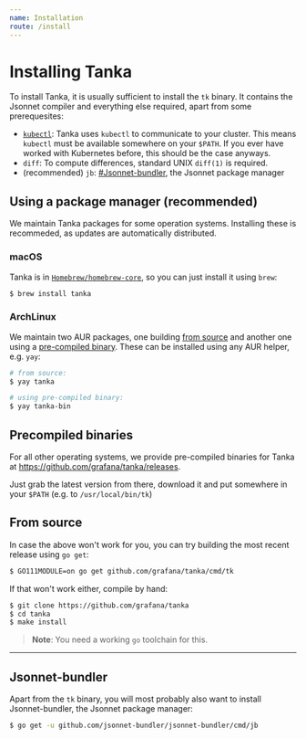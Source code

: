 ```yaml
---
name: Installation
route: /install
---
```


# Installing Tanka

To install Tanka, it is usually sufficient to install the `tk` binary. It
contains the Jsonnet compiler and everything else required, apart from some
prerequesites:

- [`kubectl`](https://kubernetes.io/docs/tasks/tools/install-kubectl/): Tanka
  uses `kubectl` to communicate to your cluster. This means `kubectl` must be
  available somewhere on your `$PATH`. If you ever have worked with Kubernetes
  before, this should be the case anyways.
- `diff`: To compute differences, standard UNIX `diff(1)` is required.
- (recommended) `jb`: [#Jsonnet-bundler](#jsonnet-bundler), the Jsonnet package
  manager

## Using a package manager (recommended)

We maintain Tanka packages for some operation systems. Installing these is
recommeded, as updates are automatically distributed.

### macOS

Tanka is in
[`Homebrew/homebrew-core`](https://github.com/Homebrew/homebrew-core/blob/master/Formula/tanka.rb),
so you can just install it using `brew`:

```bash
$ brew install tanka
```

### ArchLinux

We maintain two AUR packages, one building [from
source](https://aur.archlinux.org/packages/tanka/) and another one using a
[pre-compiled binary](https://aur.archlinux.org/packages/tanka-bin/). These can
be installed using any AUR helper, e.g. `yay`:

```bash
# from source:
$ yay tanka

# using pre-compiled binary:
$ yay tanka-bin
```

## Precompiled binaries

For all other operating systems, we provide pre-compiled binaries for Tanka at
https://github.com/grafana/tanka/releases.

Just grab the latest version from there, download it and put somewhere in your
`$PATH` (e.g. to `/usr/local/bin/tk`)

## From source

In case the above won't work for you, you can try building the most recent
release using `go get`:

```bash
$ GO111MODULE=on go get github.com/grafana/tanka/cmd/tk
```

If that won't work either, compile by hand:

```bash
$ git clone https://github.com/grafana/tanka
$ cd tanka
$ make install
```

> **Note**: You need a working `go` toolchain for this.

---

## Jsonnet-bundler

Apart from the `tk` binary, you will most probably also want to install
Jsonnet-bundler, the Jsonnet package manager:

```bash
$ go get -u github.com/jsonnet-bundler/jsonnet-bundler/cmd/jb
```
